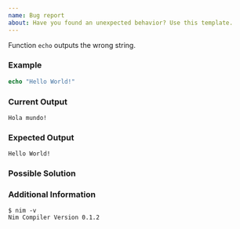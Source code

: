 ```yaml
---
name: Bug report
about: Have you found an unexpected behavior? Use this template.
---
```


<!-- Think about the title, twice. -->

<!-- Summarize the problem here, keep it short and simple. -->
Function `echo` outputs the wrong string.


### Example
<!-- Paste your example in the code-block below. -->
```nim
echo "Hello World!"
```


### Current Output
```
Hola mundo!
```


### Expected Output
<!-- What should be the correct output? -->
```
Hello World!
```


### Possible Solution
<!--- Have you found a possible solution? Post it here. -->


### Additional Information
<!--- For Example:
* Your Nim version (output of `nim -v`).
* Was it working in the previous Nim releases?
* A link to a related issue or discussion.
* A project reference where (and how) the issue causes problems.
-->
```
$ nim -v
Nim Compiler Version 0.1.2
```
